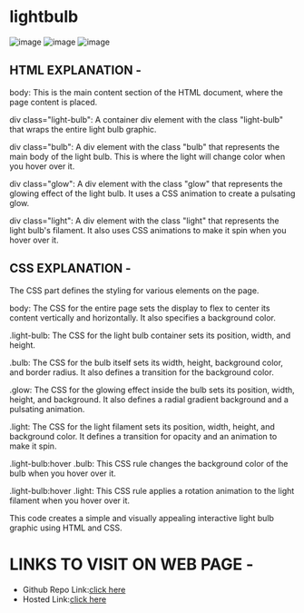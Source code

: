 # lightbulb
![image](https://github.com/namishagurunani/lightbulb/assets/126158413/c9464692-177a-489e-afa0-483fe6b145ff)
![image](https://github.com/namishagurunani/lightbulb/assets/126158413/9ed624aa-a950-4b77-bff6-55f1c82db821)
![image](https://github.com/namishagurunani/lightbulb/assets/126158413/bf10de56-0c56-41bc-bf62-fed28908de87)

## HTML EXPLANATION - 
body: This is the main content section of the HTML document, where the page content is placed.

div class="light-bulb": A container div element with the class "light-bulb" that wraps the entire light bulb graphic.

div class="bulb": A div element with the class "bulb" that represents the main body of the light bulb. This is where the light will change color when you hover over it.

div class="glow": A div element with the class "glow" that represents the glowing effect of the light bulb. It uses a CSS animation to create a pulsating glow.

div class="light": A div element with the class "light" that represents the light bulb's filament. It also uses CSS animations to make it spin when you hover over it.

## CSS EXPLANATION - 
The CSS part defines the styling for various elements on the page.

body: The CSS for the entire page sets the display to flex to center its content vertically and horizontally. It also specifies a background color.

.light-bulb: The CSS for the light bulb container sets its position, width, and height.

.bulb: The CSS for the bulb itself sets its width, height, background color, and border radius. It also defines a transition for the background color.

.glow: The CSS for the glowing effect inside the bulb sets its position, width, height, and background. It also defines a radial gradient background and a pulsating animation.

.light: The CSS for the light filament sets its position, width, height, and background color. It defines a transition for opacity and an animation to make it spin.

.light-bulb:hover .bulb: This CSS rule changes the background color of the bulb when you hover over it.

.light-bulb:hover .light: This CSS rule applies a rotation animation to the light filament when you hover over it.

This code creates a simple and visually appealing interactive light bulb graphic using HTML and CSS.

# LINKS TO VISIT ON WEB PAGE -
- Github Repo Link:[click here](https://github.com/namishagurunani/lightbulb)
- Hosted Link:[click here](https://namishagurunani.github.io/lightbulb/)
